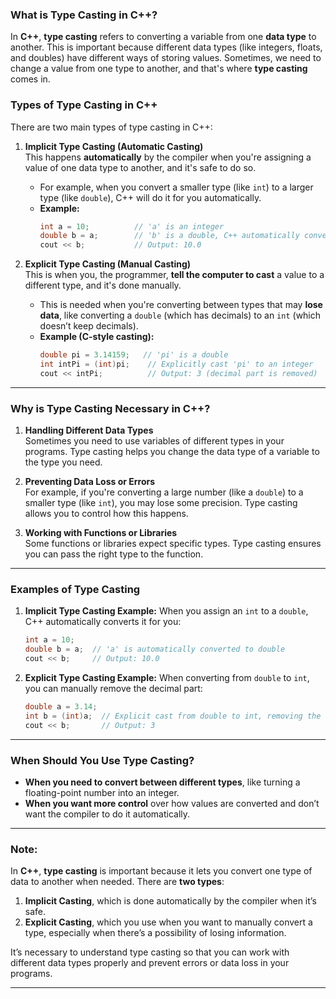 ### **What is Type Casting in C++?**

In **C++**, **type casting** refers to converting a variable from one **data type** to another. This is important because different data types (like integers, floats, and doubles) have different ways of storing values. Sometimes, we need to change a value from one type to another, and that's where **type casting** comes in.

### **Types of Type Casting in C++**

There are two main types of type casting in C++:

1. **Implicit Type Casting (Automatic Casting)**  
   This happens **automatically** by the compiler when you're assigning a value of one data type to another, and it's safe to do so.
   - For example, when you convert a smaller type (like `int`) to a larger type (like `double`), C++ will do it for you automatically.
   - **Example:**
     ```cpp
     int a = 10;          // 'a' is an integer
     double b = a;        // 'b' is a double, C++ automatically converts 'a' to a double
     cout << b;           // Output: 10.0
     ```

2. **Explicit Type Casting (Manual Casting)**  
   This is when you, the programmer, **tell the computer to cast** a value to a different type, and it's done manually.
   - This is needed when you're converting between types that may **lose data**, like converting a `double` (which has decimals) to an `int` (which doesn’t keep decimals).
   - **Example (C-style casting):**
     ```cpp
     double pi = 3.14159;   // 'pi' is a double
     int intPi = (int)pi;    // Explicitly cast 'pi' to an integer
     cout << intPi;          // Output: 3 (decimal part is removed)
     ```

---

### **Why is Type Casting Necessary in C++?**

1. **Handling Different Data Types**  
   Sometimes you need to use variables of different types in your programs. Type casting helps you change the data type of a variable to the type you need.

2. **Preventing Data Loss or Errors**  
   For example, if you're converting a large number (like a `double`) to a smaller type (like `int`), you may lose some precision. Type casting allows you to control how this happens.

3. **Working with Functions or Libraries**  
   Some functions or libraries expect specific types. Type casting ensures you can pass the right type to the function.

---

### **Examples of Type Casting**

1. **Implicit Type Casting Example:**
   When you assign an `int` to a `double`, C++ automatically converts it for you:
   ```cpp
   int a = 10;
   double b = a;  // 'a' is automatically converted to double
   cout << b;     // Output: 10.0
   ```

2. **Explicit Type Casting Example:**
   When converting from `double` to `int`, you can manually remove the decimal part:
   ```cpp
   double a = 3.14;
   int b = (int)a;  // Explicit cast from double to int, removing the decimal part
   cout << b;       // Output: 3
   ```

---

### **When Should You Use Type Casting?**

- **When you need to convert between different types**, like turning a floating-point number into an integer.
- **When you want more control** over how values are converted and don’t want the compiler to do it automatically.

---

### **Note:**

In **C++**, **type casting** is important because it lets you convert one type of data to another when needed. There are **two types**:
1. **Implicit Casting**, which is done automatically by the compiler when it’s safe.
2. **Explicit Casting**, which you use when you want to manually convert a type, especially when there’s a possibility of losing information.

It’s necessary to understand type casting so that you can work with different data types properly and prevent errors or data loss in your programs.

---
